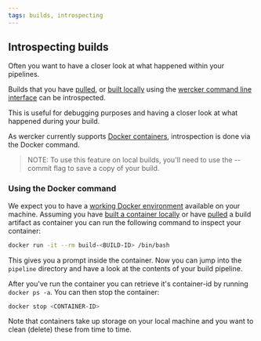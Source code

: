 ```yaml
---
tags: builds, introspecting
---
```


## Introspecting builds

Often you want to have a closer look at what happened within your
pipelines.

Builds that you have [pulled](/docs/using-the-cli/pulling-containers.html), or
[built locally](/docs/using-the-cli/local-builds.html) using the [wercker command line
interface](/docs/cli/commands.html) can be introspected.

This is useful for debugging purposes and having a closer look at what
happened during your build.

As wercker currently supports [Docker containers](/docs/containers/dockerhub.html), introspection is
done via the Docker command.

> NOTE: To use this feature on local builds, you'll need to use the --commit flag to save a copy of your build.

### Using the Docker command

We expect you to have a [working Docker environment](/learn/basics/the-wercker-cli.html) available on your
machine. Assuming you have [built a container
locally](/docs/using-the-cli/local-builds.html) or have
[pulled](/docs/using-the-cli/pulling-containers.html) a
build artifact as container you can run the following command to inspect
your container:

```sh
docker run -it --rm build-<BUILD-ID> /bin/bash
```

This gives you a prompt inside the container. Now you can jump into the
`pipeline` directory and have a look at the contents of your build
pipeline.

After you've run the container you can retrieve it's container-id by
running `docker ps -a`. You can then stop the container:

```sh
docker stop <CONTAINER-ID>
```

Note that containers take up storage on your local machine and you want
to clean (delete) these from time to time.
